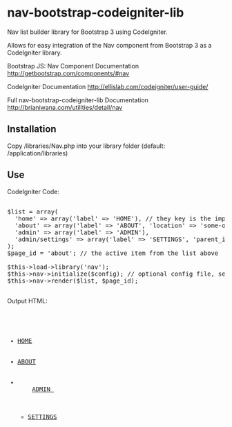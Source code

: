 nav-bootstrap-codeigniter-lib
=============================

Nav list builder library for Bootstrap 3 using CodeIgniter. 

Allows for easy integration of the Nav component from Bootstrap 3 as a CodeIgniter library.

Bootstrap JS: Nav Component Documentation
http://getbootstrap.com/components/#nav

CodeIgniter Documentation
http://ellislab.com/codeigniter/user-guide/

Full nav-bootstrap-codeigniter-lib Documentation
http://brianiwana.com/utilities/detail/nav

Installation
----

Copy /libraries/Nav.php into your library folder (default: /application/libraries)

Use
----
CodeIgniter Code:

<pre>

$list = array(
  'home' => array('label' => 'HOME'), // they key is the implied location of the link
  'about' => array('label' => 'ABOUT', 'location' => 'some-other-location'),
  'admin' => array('label' => 'ADMIN'),
  'admin/settings' => array('label' => 'SETTINGS', 'parent_id' => 'admin'),
);
$page_id = 'about'; // the active item from the list above 

$this->load->library('nav');
$this->nav->initialize($config); // optional config file, see full documentation
$this->nav->render($list, $page_id);

</pre>

Output HTML:

<pre>

<ul class="nav navbar-nav">
  <li><a href="http://brianiwana.com/home">HOME</a></li>
  <li><a href="http://brianiwana.com/some-other-location">ABOUT</a></li>
  <li class='dropdown'>
    <a href="http://brianiwana.com/#" class="dropdown-toggle" data-toggle="dropdown">ADMIN <span class='caret'></span></a>
    <ul class="dropdown-menu">
      <li><a href="http://brianiwana.com/admin/settings">SETTINGS</a></li>
    </ul>
  </li>
</ul>

</pre>